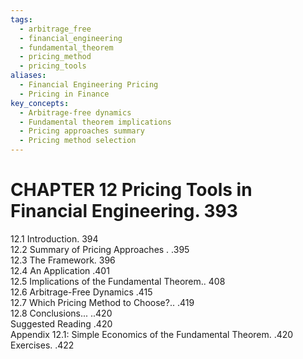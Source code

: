 ```yaml
---
tags:
  - arbitrage_free
  - financial_engineering
  - fundamental_theorem
  - pricing_method
  - pricing_tools
aliases:
  - Financial Engineering Pricing
  - Pricing in Finance
key_concepts:
  - Arbitrage-free dynamics
  - Fundamental theorem implications
  - Pricing approaches summary
  - Pricing method selection
---
```


# CHAPTER 12  Pricing Tools in Financial Engineering. 393  

12.1 Introduction. 394   
12.2 Summary of Pricing Approaches . .395   
12.3 The Framework. 396   
12.4 An Application .401   
12.5 Implications of the Fundamental Theorem.. 408   
12.6 Arbitrage-Free Dynamics .415   
12.7 Which Pricing Method to Choose?.. .419   
12.8 Conclusions... ..420   
Suggested Reading .420   
Appendix 12.1: Simple Economics of the Fundamental Theorem. .420   
Exercises. .422  
